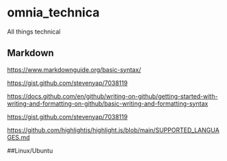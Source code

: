 # omnia_technica
All things technical

## Markdown
https://www.markdownguide.org/basic-syntax/

https://gist.github.com/stevenyap/7038119

https://docs.github.com/en/github/writing-on-github/getting-started-with-writing-and-formatting-on-github/basic-writing-and-formatting-syntax

https://gist.github.com/stevenyap/7038119

https://github.com/highlightjs/highlight.js/blob/main/SUPPORTED_LANGUAGES.md

##Linux/Ubuntu
